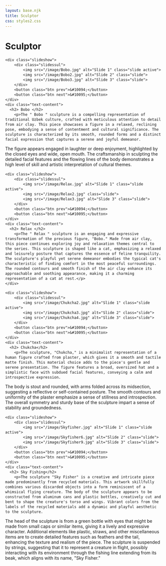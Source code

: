 ```yaml
---
layout: base.njk
title: Sculptor 
css: styles2.css
---
```

<h1>Sculptor</h1>
	<div class="container2">
  
    <div class="slideshow">
        <div class="slidessul">
            <img src="/image/Bobo.jpg" alt="Slide 1" class="slide active">
            <img src="/image/Bobo2.jpg" alt="Slide 2" class="slide">
            <img src="/image/Bobo3.jpg" alt="Slide 3" class="slide">
        </div>
        <button class="btn prev">&#10094;</button>
        <button class="btn next">&#10095;</button>
    </div>
    <div class="text-content">
      <h2> Bobo </h2>
        <p>The " Bobo " sculpture is a compelling representation of traditional Uzbek culture, crafted with meticulous attention to detail from air clay. This piece showcases a figure in a relaxed, reclining pose, embodying a sense of contentment and cultural significance. The sculpture is characterized by its smooth, rounded forms and a distinct facial expression that captures a serene and joyful demeanor.
The figure appears engaged in laughter or deep enjoyment, highlighted by the closed eyes and wide, open mouth. The craftsmanship in sculpting the detailed facial features and the flowing lines of the body demonstrates a high level of skill and artistic interpretation of cultural themes.</p>
    </div>
</div>
	<div class="container2">
  
    <div class="slideshow">
        <div class="slidessul">
            <img src="/image/Relax.jpg" alt="Slide 1" class="slide active">
            <img src="/image/Relax2.jpg" class="slide">
            <img src="/image/Relax3.jpg" alt="Slide 3" class="slide">
        </div>
        <button class="btn prev">&#10094;</button>
        <button class="btn next">&#10095;</button>
    </div>
    <div class="text-content">
      <h2> Relax </h2>
        <p>The " Relax " sculpture is an engaging and expressive transformation of the previous figure, "Bobo." Made from air clay, this piece continues exploring joy and relaxation themes central to the series. This sculpture is shaped like a cat, emphasizing a relaxed and leisurely posture that captures the essence of feline tranquility. The sculpture's playful yet serene demeanor embodies the typical cat's characteristic of finding comfort in the most peaceful surroundings. The rounded contours and smooth finish of the air clay enhance its approachable and soothing appearance, making it a charming representation of a cat at rest.</p>
    </div>
</div>
	<div class="container2">
  
    <div class="slideshow">
        <div class="slidessul">
            <img src="/image/Chukcha2.jpg" alt="Slide 1" class="slide active">
            <img src="/image/Chukcha3.jpg" alt="Slide 2" class="slide">
            <img src="/image/Chukcha4.jpg" alt="Slide 3" class="slide">
        </div>
        <button class="btn prev">&#10094;</button>
        <button class="btn next">&#10095;</button>
    </div>
    <div class="text-content">
      <h2> Chukcha</h2>
        <p>The sculpture, "Chukcha," is a minimalist representation of a human figure crafted from plaster, which gives it a smooth and tactile matte finish. This material choice adds to the piece's gentle and serene presentation. The figure features a broad, oversized hat and a simplistic face with subdued facial features, conveying a calm and introspective expression.
The body is stout and rounded, with arms folded across its midsection, suggesting a reflective or self-contained posture. The smooth contours and uniformity of the plaster emphasize a sense of stillness and introspection. The overall symmetry and sturdy base of the sculpture impart a sense of stability and groundedness.
</p>
    </div>
</div>
	<div class="container2">
  
    <div class="slideshow">
        <div class="slidessul">
            <img src="/image/Skyfisher.jpg" alt="Slide 1" class="slide active">
            <img src="/image/Skyfisher6.jpg" alt="Slide 2" class="slide">
            <img src="/image/Skyfisher9.jpg" alt="Slide 3" class="slide">
        </div>
        <button class="btn prev">&#10094;</button>
        <button class="btn next">&#10095;</button>
    </div>
    <div class="text-content">
      <h2> Sky Fishing</h2>
        <p>The sculpture "Sky Fisher" is a creative and intricate piece made predominantly from recycled materials. This artwork skillfully combines various discarded objects into a form reminiscent of a whimsical flying creature. The body of the sculpture appears to be constructed from aluminum cans and plastic bottles, creatively cut and bent to shape the creature's torso and wings. Vibrant colors from the labels of the recycled materials add a dynamic and playful aesthetic to the sculpture.
The head of the sculpture is from a green bottle with eyes that might be made from small caps or similar items, giving it a lively and expressive character. Additional elements like plastic, straws, and other miscellaneous items are  to create detailed features such as feathers and the tail, enhancing the texture and realism of the piece. The sculpture is suspended by strings, suggesting that it  to represent a creature in flight, possibly interacting with its environment through the fishing line extending from its beak, which aligns with its name, "Sky Fisher."
</p>
    </div>
</div>